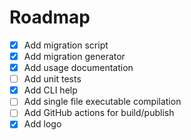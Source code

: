 # Roadmap

- [x] Add migration script
- [x] Add migration generator
- [x] Add usage documentation
- [ ] Add unit tests
- [x] Add CLI help
- [ ] Add single file executable compilation
- [ ] Add GitHub actions for build/publish
- [x] Add logo